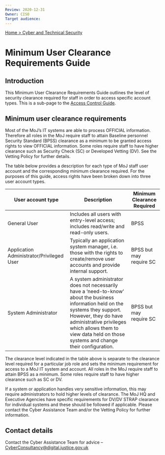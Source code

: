 ```yaml
---
Review: 2020-12-31
Owner: CISO
Target audience:
---
```


[Home > Cyber and Technical Security](home-security-policies-guides.md)

# Minimum User Clearance Requirements Guide

## Introduction

This Minimum User Clearance Requirements Guide outlines the level of security clearance required
for staff in order to access specific account types. This is a sub-page to the [Access Control Guide](access-control-guide.md).

## Minimum user clearance requirements

Most of the MoJ’s IT systems are able to process OFFICIAL information. Therefore all roles in the MoJ
require staff to attain Baseline personnel Security Standard (BPSS) clearance as a minimum to be
granted access rights to view OFFICIAL information. Some roles require staff to have higher
clearance such as Security Check (SC) or Developed Vetting (DV). See the Vetting Policy for further
details.

The table below provides a description for each type of MoJ staff user account and the
corresponding minimum clearance required. For the purposes of this guide, access rights have been
broken down into three user account types.

| User account type | Description | Minimum Clearance Required |
| --- | --- | --- |
| General User | Includes all users with entry-level access; includes read/write and read-only users. | BPSS |
| Application Administrator/Privileged User | Typically an application system manager, i.e. those with the rights to create/remove user accounts and provide internal support. | BPSS but may require SC |
| System Administrator | A system administrator does not necessarily have a ‘need-to-know’ about the business information held on the systems they support. However, they do have administrative privileges which allows them to view data held on those systems and change their configuration. | BPSS but may require SC |

The clearance level indicated in the table above is separate to the clearance level required for a particular job role and sets the minimum requirement for access to a MoJ IT system and account. All roles in the MoJ require staff to attain BPSS as a minimum. Some roles require staff to have higher clearance such as SC or DV.

If a system or application handles very sensitive information, this may require administrators to hold higher levels of clearance. The MoJ HQ and Executive Agencies have specific requirements for DV/DV STRAP clearance for individual systems and these should be followed if applicable. Please contact the Cyber Assistance Team and/or the Vetting Policy for further information.

## Contact details

Contact the Cyber Assistance Team for advice – [CyberConsultancy@digital.justice.gov.uk](mailto:CyberConsultancy@digital.justice.gov.uk)
